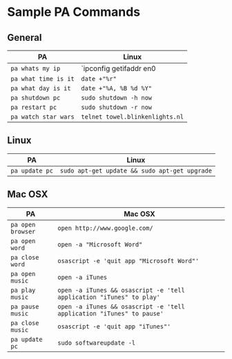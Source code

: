 # Sample PA Commands
## General

| PA                   | Linux                                              |
| -------------------- | -------------------------------------------------- |
| `pa whats my ip`     | `ipconfig getifaddr en0 || ipconfig getifaddr en1` |
| `pa what time is it` | `date +"%r"`                                       |
| `pa what day is it`  | `date +"%A, %B %d %Y"`                             |
| `pa shutdown pc`     | `sudo shutdown -h now`                             |
| `pa restart pc`      | `sudo shutdown -r now`                             |
| `pa watch star wars` | `telnet towel.blinkenlights.nl`                    |

## Linux

| PA             | Linux                                         |
| -------------- | --------------------------------------------- |
| `pa update pc` | `sudo apt-get update && sudo apt-get upgrade` |

## Mac OSX

| PA                | Mac OSX                                                               |
| ----------------- | --------------------------------------------------------------------- |
| `pa open browser` | `open http://www.google.com/`                                         |
| `pa open word`    | `open -a "Microsoft Word"`                                            |
| `pa close word`   | `osascript -e 'quit app "Microsoft Word"'`                            |
| `pa open music`   | `open -a iTunes`                                                      |
| `pa play music`   | `open -a iTunes && osascript -e 'tell application "iTunes" to play'`  |
| `pa pause music`  | `open -a iTunes && osascript -e 'tell application "iTunes" to pause'` |
| `pa close music`  | `osascript -e 'quit app "iTunes"'`                                    |
| `pa update pc`    | `sudo softwareupdate -l`                                              |
